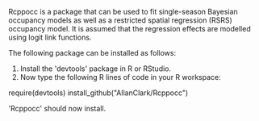 Rcppocc is a package that can be used to fit single-season Bayesian occupancy 
models as well as a restricted spatial regression (RSRS) occupancy model. 
It is assumed that the regression effects are modelled using logit link functions.

The following package can be installed as follows: 

1. Install the 'devtools' package in R or RStudio. 
2. Now type the following R lines of code in your R workspace: 

require(devtools)
install_github("AllanClark/Rcppocc")

'Rcppocc' should now install.

